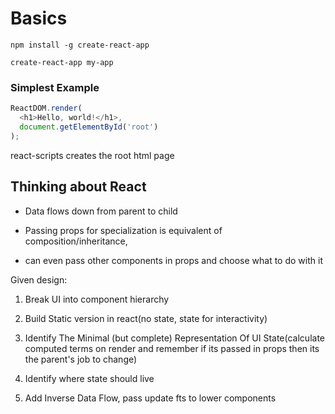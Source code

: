 # Basics

`npm install -g create-react-app`

`create-react-app my-app`

### Simplest Example

```js
ReactDOM.render(
  <h1>Hello, world!</h1>,
  document.getElementById('root')
);
```

react-scripts creates the root html page

## Thinking about React

- Data flows down from parent to child

- Passing props for specialization is equivalent of composition/inheritance, 

- can even pass other components in props and choose what to do with it

Given design:

1) Break UI into component hierarchy

2) Build Static version in react(no state, state for interactivity)

3) Identify The Minimal (but complete) Representation Of UI State(calculate computed terms on render and remember if its passed in props then its the parent's job to change)

4) Identify where state should live

5) Add Inverse Data Flow, pass update fts to lower components